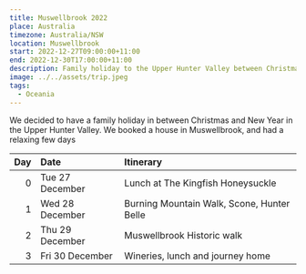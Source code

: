 ```yaml
---
title: Muswellbrook 2022
place: Australia
timezone: Australia/NSW
location: Muswellbrook
start: 2022-12-27T09:00:00+11:00
end: 2022-12-30T17:00:00+11:00
description: Family holiday to the Upper Hunter Valley between Christmas and New Year (27-30 December 2022).
image: ../../assets/trip.jpeg
tags:
  - Oceania
---
```

We decided to have a family holiday in between Christmas and New Year in the Upper Hunter Valley. We booked a house in Muswellbrook, and had a relaxing few days

| Day | Date | Itinerary |
| ---: | :---- | :--------- |
| 0 | Tue 27 December | Lunch at The Kingfish Honeysuckle |
| 1 | Wed 28 December | Burning Mountain Walk, Scone, Hunter Belle |
| 2 | Thu 29 December | Muswellbrook Historic walk |
| 3 | Fri 30 December | Wineries, lunch and journey home |
